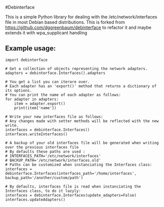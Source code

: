 #Debinterface

This is a simple Python library for dealing with the /etc/network/interfaces file in most Debian based distributions.
This is forked from https://github.com/dggreenbaum/debinterface to refactor it and maybe extends it with wpa_supplicant handling


## Example usage:

    import debinterface

    # Get a collection of objects representing the network adapters.
    adapters = debinterface.Interfaces().adapters

    # You get a list you can iterare over.
    # Each adapter has an 'export()' method that returns a dictionary of its options.
    # You can print the name of each adapter as follows:
    for adapter in adapters:
    	item = adapter.export()
    	print(item['name'])

    # Write your new interfaces file as follows:
    # Any changes made with setter methods will be reflected with the new write.
    interfaces = debinterface.Interfaces()
    interfaces.writeInterfaces()

    # A backup of your old interfaces file will be generated when writing over the previous interfaces file
    # By defaults these paths are used :
    # INTERFACES_PATH='/etc/network/interfaces'
    # BACKUP_PATH='/etc/network/interfaces.old'
    # Paths can be customized when instanciating the Interfaces class:
    interfaces = debinterface.Interfaces(interfaces_path='/home/interfaces', backup_path='/another/custom/path')

    # By defaults, interfaces file is read when instanciating the Interfaces class, to do it lazyly:
    interfaces = debinterface.Interfaces(update_adapters=False)
    interfaces.updateAdapters()
